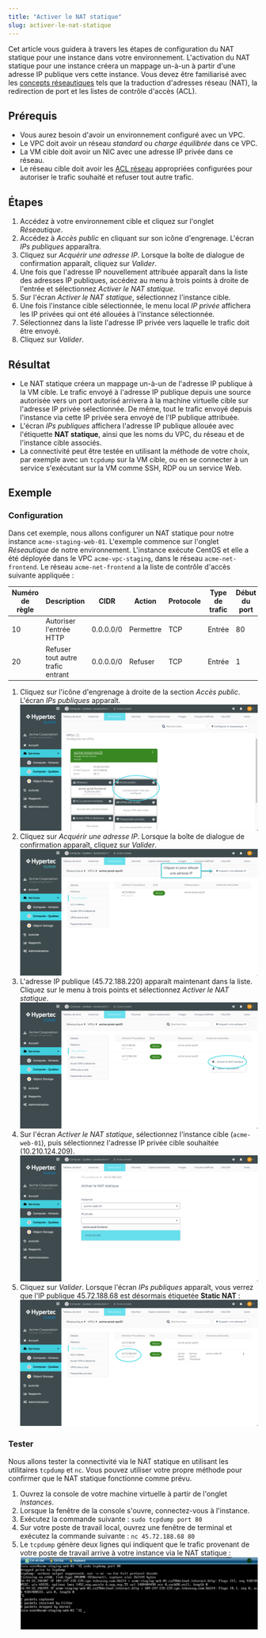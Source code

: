 ```yaml
---
title: "Activer le NAT statique"
slug: activer-le-nat-statique
---
```



Cet article vous guidera à travers les étapes de configuration du NAT statique pour une instance dans votre environnement.  L'activation du NAT statique pour une instance créera un mappage un-à-un à partir d'une adresse IP publique vers cette instance.  Vous devez être familiarisé avec les [concepts réseautiques](../basic-concepts/what-is-a-vpc.md) tels que la traduction d'adresses réseau (NAT), la redirection de port et les listes de contrôle d'accès (ACL).

## Prérequis

- Vous aurez besoin d'avoir un environnement configuré avec un VPC.
- Le VPC doit avoir un réseau *standard* ou *charge équilibrée* dans ce VPC.
- La VM cible doit avoir un NIC avec une adresse IP privée dans ce réseau.
- Le réseau cible doit avoir les [ACL réseau](Securing-your-network.md) appropriées configurées pour autoriser le trafic souhaité et refuser tout autre trafic.

## Étapes

1. Accédez à votre environnement cible et cliquez sur l'onglet *Réseautique*.
1. Accédez à *Accès public* en cliquant sur son icône d'engrenage. L'écran *IPs publiques* apparaîtra.
1. Cliquez sur *Acquérir une adresse IP*. Lorsque la boîte de dialogue de confirmation apparaît, cliquez sur *Valider*.
1. Une fois que l'adresse IP nouvellement attribuée apparaît dans la liste des adresses IP publiques, accédez au menu à trois points à droite de l'entrée et sélectionnez *Activer le NAT statique*.
1. Sur l'écran *Activer le NAT statique*, sélectionnez l'instance cible.
1. Une fois l'instance cible sélectionnée, le menu local *IP privée* affichera les IP privées qui ont été allouées à l'instance sélectionnée.
1. Sélectionnez dans la liste l'adresse IP privée vers laquelle le trafic doit être envoyé.
1. Cliquez sur *Valider*.

## Résultat

- Le NAT statique créera un mappage un-à-un de l'adresse IP publique à la VM cible. Le trafic envoyé à l'adresse IP publique depuis une source autorisée vers un port autorisé arrivera à la machine virtuelle cible sur l'adresse IP privée sélectionnée. De même, tout le trafic envoyé depuis l'instance via cette IP privée sera envoyé de l'IP publique attribuée.
- L'écran *IPs publiques* affichera l'adresse IP publique allouée avec l'étiquette **NAT statique**, ainsi que les noms du VPC, du réseau et de l'instance cible associés.
- La connectivité peut être testée en utilisant la méthode de votre choix, par exemple avec un `tcpdump` sur la VM cible, ou en se connecter à un service s'exécutant sur la VM comme SSH, RDP ou un service Web.

## Exemple

### Configuration

Dans cet exemple, nous allons configurer un NAT statique pour notre instance `acme-staging-web-01`. L'exemple commence sur l'onglet *Réseautique* de notre environnement. L'instance exécute CentOS et elle a été déployée dans le VPC `acme-vpc-staging`, dans le réseau `acme-net-frontend`. Le réseau `acme-net-frontend` a la liste de contrôle d'accès suivante appliquée :

| Numéro de règle | Description | CIDR | Action | Protocole | Type de trafic | Début du port | Fin du port |
| --- | --- | --- | --- | --- | --- | --- | --- |
| 10 | Autoriser l'entrée HTTP | 0.0.0.0/0 | Permettre | TCP | Entrée | 80 | 80 |
| 20 | Refuser tout autre trafic entrant | 0.0.0.0/0 | Refuser | TCP | Entrée | 1 | 65535 |

1. Cliquez sur l'icône d'engrenage à droite de la section *Accès public*. L'écran *IPs publiques* apparaît.
![Accès public sur l'onglet Résautique](../../assets/cca-static-nat-public-access-fr.png)
1. Cliquez sur *Acquérir une adresse IP*. Lorsque la boîte de dialogue de confirmation apparaît, cliquez sur *Valider*.
![Acquérir une adresse IP publique](../../assets/cca-static-nat-acquire-ip-address-fr.png)
1. L'adresse IP publique (45.72.188.220) apparaît maintenant dans la liste. Cliquez sur le menu à trois points et sélectionnez *Activer le NAT statique*.
![Activer le NAT statique](../../assets/cca-static-nat-enable-fr.png)
1. Sur l'écran *Activer le NAT statique*, sélectionnez l'instance cible (`acme-web-01`), puis sélectionnez l'adresse IP privée cible souhaitée (10.210.124.209).
![Sélectionner l'instance et l'adresse IP privée](../../assets/cca-static-nat-select-instance-fr.png)
1. Cliquez sur *Valider*. Lorsque l'écran *IPs publiques* apparaît, vous verrez que l'IP publique 45.72.188.68 est désormais étiquetée **Static NAT** :
![Configuration NAT statique terminée](../../assets/cca-static-nat-complete-fr.png)


### Tester

Nous allons tester la connectivité via le NAT statique en utilisant les utilitaires `tcpdump` et `nc`. Vous pouvez utiliser votre propre méthode pour confirmer que le NAT statique fonctionne comme prévu.

1. Ouvrez la console de votre machine virtuelle à partir de l'onglet *Instances*.
1. Lorsque la fenêtre de la console s'ouvre, connectez-vous à l'instance.
1. Exécutez la commande suivante :
`sudo tcpdump port 80`
1. Sur votre poste de travail local, ouvrez une fenêtre de terminal et exécutez la commande suivante :
`nc 45.72.188.68 80`
1. Le `tcpdump` génère deux lignes qui indiquent que le trafic provenant de votre poste de travail arrive à votre instance via le NAT statique :
![Résultats du tcpdump](../../assets/cca-static-nat-tcpdump-en.png)
